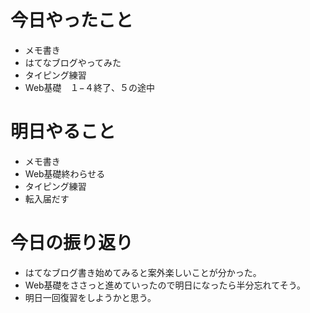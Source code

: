 # 今日やったこと
- メモ書き
- はてなブログやってみた
- タイピング練習
- Web基礎　１−４終了、５の途中

# 明日やること
- メモ書き
- Web基礎終わらせる
- タイピング練習
- 転入届だす

# 今日の振り返り
- はてなブログ書き始めてみると案外楽しいことが分かった。
- Web基礎をささっと進めていったので明日になったら半分忘れてそう。
- 明日一回復習をしようかと思う。
